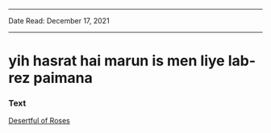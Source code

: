 ***
Date Read: December 17, 2021
***

# yih hasrat hai marun is men liye lab-rez paimana

### Text
[Desertful of Roses](http://www.columbia.edu/itc/mealac/pritchett/00garden/00c/0084/index_0084.html)

